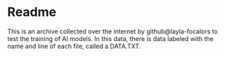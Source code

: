 # Readme
This is an archive collected over the internet by github@layla-focalors to test the training of AI models. In this data, there is data labeled with the name and line of each file, called a DATA.TXT.

